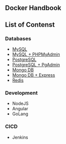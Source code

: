 ## Docker Handbook

## List of Contenst
### Databases
- [MySQL](mysql-server/docker-compose.yml)
- [MySQL + PHPMyAdmin](mysql-server-phpmyadmin/docker-compose.yml)
- [PostgreSQL](postgresql/docker-compose.yml)
- [PostgreSQL + PgAdmin](postgresql-pgadmin/docker-compose.yml)
- [Mongo DB](mongodb/docker-compose.yml)
- [Mongo DB + Express](mongodb-express/docker-compose.yml)
- [Redis]()

### Development
- NodeJS
- Angular 
- GoLang

### CICD
- Jenkins
